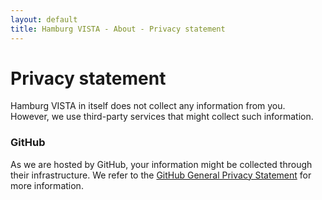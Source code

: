 ```yaml
---
layout: default
title: Hamburg VISTA - About - Privacy statement
---
```


# Privacy statement

Hamburg VISTA in itself does not collect any information from you. However, we use third-party services that might collect such information.

### GitHub
As we are hosted by GitHub, your information might be collected through their infrastructure. We refer to the <a href="https://docs.github.com/en/site-policy/privacy-policies/github-general-privacy-statement">GitHub General Privacy Statement</a> for more information.

